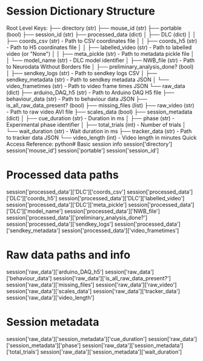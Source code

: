 Session Dictionary Structure
===========================

Root Level Keys:
├── directory (str)
├── mouse_id (str)
├── portable (bool)
├── session_id (str)
├── processed_data (dict)
│   ├── DLC (dict)
│   │   ├── coords_csv (str) - Path to CSV coordinates file
│   │   ├── coords_h5 (str) - Path to H5 coordinates file
│   │   ├── labelled_video (str) - Path to labelled video (or "None")
│   │   ├── meta_pickle (str) - Path to metadata pickle file
│   │   └── model_name (str) - DLC model identifier
│   ├── NWB_file (str) - Path to Neurodata Without Borders file
│   ├── preliminary_analysis_done? (bool)
│   ├── sendkey_logs (str) - Path to sendkey logs CSV
│   ├── sendkey_metadata (str) - Path to sendkey metadata JSON
│   └── video_frametimes (str) - Path to video frame times JSON
└── raw_data (dict)
    ├── arduino_DAQ_h5 (str) - Path to Arduino DAQ H5 file
    ├── behaviour_data (str) - Path to behaviour data JSON
    ├── is_all_raw_data_present? (bool)
    ├── missing_files (list)
    ├── raw_video (str) - Path to raw video AVI file
    ├── scales_data (bool)
    ├── session_metadata (dict)
    │   ├── cue_duration (str) - Duration in ms
    │   ├── phase (str) - Experimental phase identifier
    │   ├── total_trials (int) - Number of trials
    │   └── wait_duration (str) - Wait duration in ms
    ├── tracker_data (str) - Path to tracker data JSON
    └── video_length (int) - Video length in minutes
Quick Access Reference:
python# Basic session info
session['directory']
session['mouse_id']
session['portable']
session['session_id']

# Processed data paths
session['processed_data']['DLC']['coords_csv']
session['processed_data']['DLC']['coords_h5']
session['processed_data']['DLC']['labelled_video']
session['processed_data']['DLC']['meta_pickle']
session['processed_data']['DLC']['model_name']
session['processed_data']['NWB_file']
session['processed_data']['preliminary_analysis_done?']
session['processed_data']['sendkey_logs']
session['processed_data']['sendkey_metadata']
session['processed_data']['video_frametimes']

# Raw data paths and info
session['raw_data']['arduino_DAQ_h5']
session['raw_data']['behaviour_data']
session['raw_data']['is_all_raw_data_present?']
session['raw_data']['missing_files']
session['raw_data']['raw_video']
session['raw_data']['scales_data']
session['raw_data']['tracker_data']
session['raw_data']['video_length']

# Session metadata
session['raw_data']['session_metadata']['cue_duration']
session['raw_data']['session_metadata']['phase']
session['raw_data']['session_metadata']['total_trials']
session['raw_data']['session_metadata']['wait_duration']